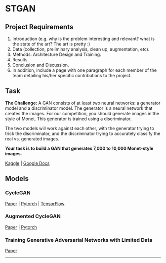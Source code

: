 # STGAN

## Project Requirements
1. Introduction (e.g. why is the problem interesting and relevant? what is the state of the art? The art is pretty :)
2. Data (collection, preliminary analysis, clean up, augmentation, etc).
3. Methods: Architecture Design and Training.
4. Results.
5. Conclusion and Discussion.
6. In addition, include a page with one paragraph for each member of the team detailing his/her specific contributions to the project. 


## Task

**The Challenge:**
A GAN consists of at least two neural networks: a generator model and a discriminator model. The generator is a neural network that creates the images. For our competition, you should generate images in the style of Monet. This generator is trained using a discriminator.

The two models will work against each other, with the generator trying to trick the discriminator, and the discriminator trying to accurately classify the real vs. generated images.

**Your task is to build a GAN that generates 7,000 to 10,000 Monet-style images.**

[Kaggle](https://www.kaggle.com/c/gan-getting-started/overview) | [Google Docs](https://docs.google.com/document/d/1vxsr0fbe0oJQJtxF3hFEBxWe01kpCKgxDJE3s5KazP0/)

## Models

### CycleGAN
[Paper](https://arxiv.org/pdf/1703.10593.pdf) | [Pytorch](https://github.com/junyanz/pytorch-CycleGAN-and-pix2pix) | [TensorFlow](https://www.tensorflow.org/tutorials/generative/cyclegan)

### Augmented CycleGAN
[Paper](https://arxiv.org/pdf/1802.10151.pdf) | [Pytorch](https://github.com/aalmah/augmented_cyclegan)

### Training Generative Adversarial Networks with Limited Data
[Paper](https://arxiv.org/pdf/2006.06676.pdf)

---


